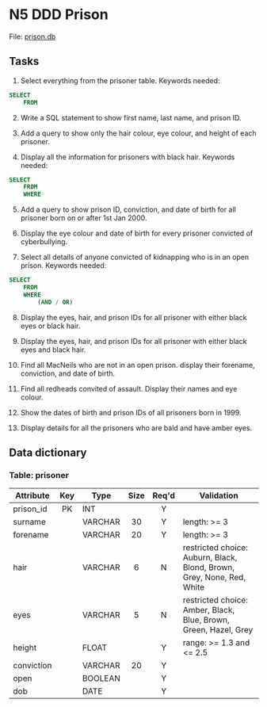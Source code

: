 # N5 DDD Prison

File: [prison.db](assets/prison.db "Download file")

## Tasks

1. Select everything from the prisoner table. Keywords needed:

``` SQL
SELECT
    FROM
```

2. Write a SQL statement to show first name, last name, and prison ID.

3. Add a query to show only the hair colour, eye colour, and height of each prisoner.

4. Display all the information for prisoners with black hair. Keywords needed:

``` SQL
SELECT
    FROM
    WHERE
```
        
5. Add a query to show prison ID, conviction, and date of birth for all prisoner born on or after 1st Jan 2000.

6. Display the eye colour and date of birth for every prisoner convicted of cyberbullying.

7. Select all details of anyone convicted of kidnapping who is in an open prison. Keywords needed:

``` SQL
SELECT
    FROM
    WHERE
        (AND / OR)
```

8. Display the eyes, hair, and prison IDs for all prisoner with either black eyes or black hair.

9. Display the eyes, hair, and  prison IDs for all prisoner with either black eyes and black hair.

10. Find all MacNeils who are not in an open prison. display their forename, conviction, and date of birth.
    
11. Find all redheads convited of assault.  Display their names and eye colour.

12. Show the dates of birth and prison IDs of all prisoners born in 1999.

13. Display details for all the prisoners who are bald and have amber eyes.


## Data dictionary

### Table: prisoner

| Attribute  | Key   | Type    | Size  | Req'd | Validation |
| ---------  | :---: | ----    | :---: | :---: | ---------- |
| prison_id  | PK    | INT     |       | Y     |            |
| surname    |       | VARCHAR | 30    | Y     | length: >= 3 |
| forename   |       | VARCHAR | 20    | Y     | length: >= 3 |
| hair       |       | VARCHAR | 6     | N     | restricted choice: Auburn, Black, Blond, Brown, Grey, None, Red, White |
| eyes       |       | VARCHAR | 5     | N     | restricted choice: Amber, Black, Blue, Brown, Green, Hazel, Grey |
| height     |       | FLOAT   |       | Y     | range: >= 1.3 and <= 2.5 |
| conviction |       | VARCHAR | 20    | Y     |            |       
| open       |       | BOOLEAN |       | Y     |            |
| dob        |       | DATE    |       | Y     |            |
